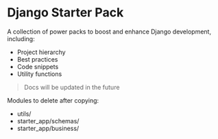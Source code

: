 # Django Starter Pack

A collection of power packs to boost and enhance Django development, including:
- Project hierarchy
- Best practices
- Code snippets
- Utility functions

> Docs will be updated in the future


Modules to delete after copying:
- utils/
- starter_app/schemas/
- starter_app/business/
